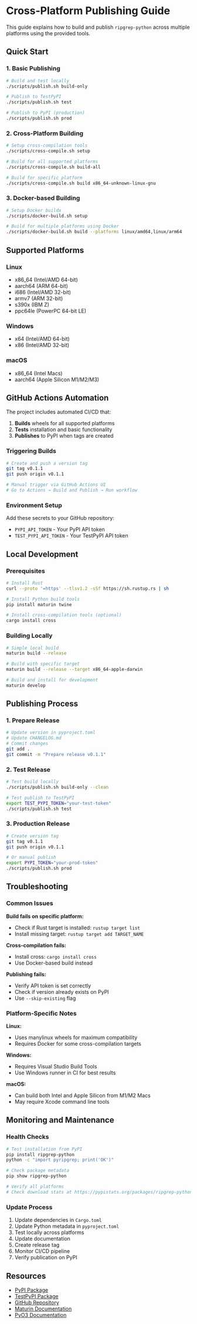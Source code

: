 # Cross-Platform Publishing Guide

This guide explains how to build and publish `ripgrep-python` across multiple platforms using the provided tools.

## Quick Start

### 1. Basic Publishing

```bash
# Build and test locally
./scripts/publish.sh build-only

# Publish to TestPyPI
./scripts/publish.sh test

# Publish to PyPI (production)
./scripts/publish.sh prod
```

### 2. Cross-Platform Building

```bash
# Setup cross-compilation tools
./scripts/cross-compile.sh setup

# Build for all supported platforms
./scripts/cross-compile.sh build-all

# Build for specific platform
./scripts/cross-compile.sh build x86_64-unknown-linux-gnu
```

### 3. Docker-based Building

```bash
# Setup Docker buildx
./scripts/docker-build.sh setup

# Build for multiple platforms using Docker
./scripts/docker-build.sh build --platforms linux/amd64,linux/arm64
```

## Supported Platforms

### Linux
- x86_64 (Intel/AMD 64-bit)
- aarch64 (ARM 64-bit)
- i686 (Intel/AMD 32-bit)
- armv7 (ARM 32-bit)
- s390x (IBM Z)
- ppc64le (PowerPC 64-bit LE)

### Windows
- x64 (Intel/AMD 64-bit)
- x86 (Intel/AMD 32-bit)

### macOS
- x86_64 (Intel Macs)
- aarch64 (Apple Silicon M1/M2/M3)

## GitHub Actions Automation

The project includes automated CI/CD that:

1. **Builds** wheels for all supported platforms
2. **Tests** installation and basic functionality
3. **Publishes** to PyPI when tags are created

### Triggering Builds

```bash
# Create and push a version tag
git tag v0.1.1
git push origin v0.1.1

# Manual trigger via GitHub Actions UI
# Go to Actions → Build and Publish → Run workflow
```

### Environment Setup

Add these secrets to your GitHub repository:

- `PYPI_API_TOKEN` - Your PyPI API token
- `TEST_PYPI_API_TOKEN` - Your TestPyPI API token

## Local Development

### Prerequisites

```bash
# Install Rust
curl --proto '=https' --tlsv1.2 -sSf https://sh.rustup.rs | sh

# Install Python build tools
pip install maturin twine

# Install cross-compilation tools (optional)
cargo install cross
```

### Building Locally

```bash
# Simple local build
maturin build --release

# Build with specific target
maturin build --release --target x86_64-apple-darwin

# Build and install for development
maturin develop
```

## Publishing Process

### 1. Prepare Release

```bash
# Update version in pyproject.toml
# Update CHANGELOG.md
# Commit changes
git add .
git commit -m "Prepare release v0.1.1"
```

### 2. Test Release

```bash
# Test build locally
./scripts/publish.sh build-only --clean

# Test publish to TestPyPI
export TEST_PYPI_TOKEN="your-test-token"
./scripts/publish.sh test
```

### 3. Production Release

```bash
# Create version tag
git tag v0.1.1
git push origin v0.1.1

# Or manual publish
export PYPI_TOKEN="your-prod-token"
./scripts/publish.sh prod
```

## Troubleshooting

### Common Issues

**Build fails on specific platform:**
- Check if Rust target is installed: `rustup target list`
- Install missing target: `rustup target add TARGET_NAME`

**Cross-compilation fails:**
- Install cross: `cargo install cross`
- Use Docker-based build instead

**Publishing fails:**
- Verify API token is set correctly
- Check if version already exists on PyPI
- Use `--skip-existing` flag

### Platform-Specific Notes

**Linux:**
- Uses manylinux wheels for maximum compatibility
- Requires Docker for some cross-compilation targets

**Windows:**
- Requires Visual Studio Build Tools
- Use Windows runner in CI for best results

**macOS:**
- Can build both Intel and Apple Silicon from M1/M2 Macs
- May require Xcode command line tools

## Monitoring and Maintenance

### Health Checks

```bash
# Test installation from PyPI
pip install ripgrep-python
python -c "import pyripgrep; print('OK')"

# Check package metadata
pip show ripgrep-python

# Verify all platforms
# Check download stats at https://pypistats.org/packages/ripgrep-python
```

### Update Process

1. Update dependencies in `Cargo.toml`
2. Update Python metadata in `pyproject.toml`
3. Test locally across platforms
4. Update documentation
5. Create release tag
6. Monitor CI/CD pipeline
7. Verify publication on PyPI

## Resources

- [PyPI Package](https://pypi.org/project/ripgrep-python/)
- [TestPyPI Package](https://test.pypi.org/project/ripgrep-python/)
- [GitHub Repository](https://github.com/LinXueyuanStdio/ripgrep-python)
- [Maturin Documentation](https://maturin.rs/)
- [PyO3 Documentation](https://pyo3.rs/)
